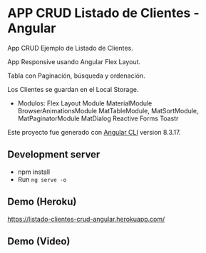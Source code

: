 # APP CRUD Listado de Clientes - Angular

App CRUD Ejemplo de Listado de Clientes.

App Responsive usando Angular Flex Layout.

Tabla con Paginación, búsqueda y ordenación.

Los Clientes se guardan en el Local Storage.

- Modulos:
Flex Layout Module
MaterialModule
BrowserAnimationsModule
MatTableModule, MatSortModule, MatPaginatorModule
MatDialog
Reactive Forms
Toastr

Este proyecto fue generado con [Angular CLI](https://github.com/angular/angular-cli) version 8.3.17.

## Development server

- npm install
- Run `ng serve -o`

## Demo (Heroku)
https://listado-clientes-crud-angular.herokuapp.com/

## Demo (Video)

